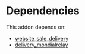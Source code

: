 # Dependencies

This addon depends on:

- [website_sale_delivery](https://github.com/bringout/oca-ocb-sale/tree/b79cef0fc454482466e93989011360a14a738822/odoo-bringout-oca-ocb-website_sale_delivery)
- [delivery_mondialrelay](https://github.com/bringout/oca-ocb-warehouse/tree/a20991bbfdc7baa6dc44c859c38e8a739915edf9/odoo-bringout-oca-ocb-delivery_mondialrelay)
